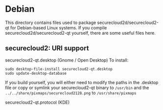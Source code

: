 
Debian
====================
This directory contains files used to package securecloud2d/securecloud2-qt
for Debian-based Linux systems. If you compile securecloud2d/securecloud2-qt yourself, there are some useful files here.

## securecloud2: URI support ##


securecloud2-qt.desktop  (Gnome / Open Desktop)
To install:

	sudo desktop-file-install securecloud2-qt.desktop
	sudo update-desktop-database

If you build yourself, you will either need to modify the paths in
the .desktop file or copy or symlink your securecloud2-qt binary to `/usr/bin`
and the `../../share/pixmaps/securecloud2128.png` to `/usr/share/pixmaps`

securecloud2-qt.protocol (KDE)

